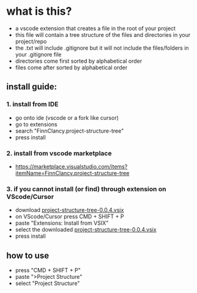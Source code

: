 # what is this? <br>
- a vscode extension that creates a file in the root of your project <br>
- this file will contain a tree structure of the files and directories in your project/repo <br>
- the .txt will include .gitignore but it will not include the files/folders in your .gitignore file <br>
- directories come first sorted by alphabetical order <br>
- files come after sorted by alphabetical order <br>

## install guide: <br>

### 1. install from IDE <br>
- go onto ide (vscode or a fork like cursor) <br>
- go to extensions <br>
- search "FinnClancy.project-structure-tree" <br>
- press install <br>

### 2. install from vscode marketplace <br>
- https://marketplace.visualstudio.com/items?itemName=FinnClancy.project-structure-tree <br> 

### 3. if you cannot install (or find) through extension on VScode/Cursor <br>
- download [project-structure-tree-0.0.4.vsix](/project-structure-tree-0.0.4.vsix) <br>
- on VScode/Cursor press CMD + SHIFT + P <br>
- paste "Extensions: Install from VSIX" <br>
- select the downloaded [project-structure-tree-0.0.4.vsix](/project-structure-tree-0.0.4.vsix) <br>
- press install <br>

## how to use <br>
- press "CMD + SHIFT + P"
- paste ">Project Structure"
- select "Project Structure"